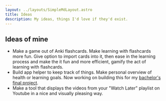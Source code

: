```yaml
---
layout: ../layouts/SimpleMdLayout.astro
title: Ideas
description: My ideas, things I'd love if they'd exist.
---
```


<h2 class="text-align-center">Ideas of mine</h2>

- Make a game out of Anki flashcards. Make learning with flashcards more fun. Give option to import cards into it, then ease in the learning process and make the it fun and more efficient, gamify the act of learning with flashcards.
- Build app helper to keep track of things. Make personal overview of health or learning goals. Now working on building this for my [bachelor's final project](/blog/coco-final-dev-diary).
- Make a tool that displays the videos from your "Watch Later" playlist on Youtube in a nice and visually pleasing way. 